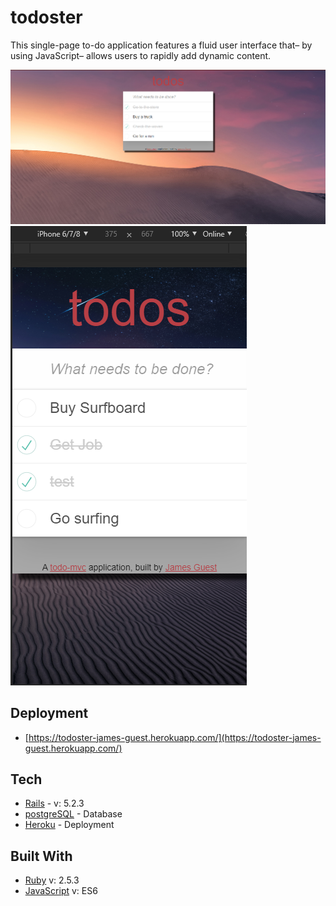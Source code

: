 # todoster

This single-page to-do application features a fluid user interface that– by using JavaScript– allows users to rapidly add dynamic content.

<img src="images/index.PNG">

<img src="images/index2.PNG">

## Deployment

* [https://todoster-james-guest.herokuapp.com/](https://todoster-james-guest.herokuapp.com/)


## Tech
* [Rails](https://rubyonrails.org/) - v: 5.2.3
* [postgreSQL](https://www.postgresql.org/) - Database
* [Heroku](https://devcenter.heroku.com/) - Deployment

## Built With
* [Ruby](https://www.ruby-lang.org/en/documentation/) v: 2.5.3
* [JavaScript](https://developer.mozilla.org/en-US/docs/Web/JavaScript) v: ES6
